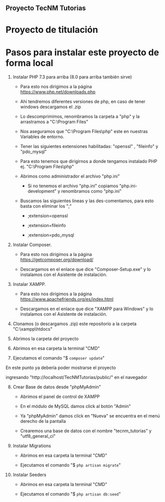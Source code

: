 ## Proyecto TecNM Tutorias

# Proyecto de titulación 



# Pasos para instalar este proyecto de forma local



1. Instalar PHP 7.3 para arriba (8.0 para arriba también sirve)

    - Para esto nos dirigimos a la página https://www.php.net/downloads.php

    - Ahí tendremos diferentes versiones de php, en caso de tener windows descargamos el .zip 

    - Lo descomprimimos, renombramos la carpeta a "php" y la arrastramos a "C:\Program Files"

    - Nos aseguramos que "C:\Program Files\php" este en nuestras Variables de entorno.

    - Tener las siguientes extensiones habilitadas: "openssl" , "fileinfo" y "pdo_mysql"

    - Para esto tenemos que dirigirnos a donde tengamos instalado PHP ej. "C:\Program Files\php"

    - Abrimos como administrador el archivo "php.ini"

        - Si no tenemos el archivo "php.ini" copiamos "php.ini-development" y renombramos como "php.ini"

    - Buscamos las siguientes líneas y las des-comentamos, para esto basta con eliminar los ";" 

        - ;extension=openssl

        - ;extension=fileinfo

        - ;extension=pdo_mysql



2. Instalar Composer.

    - Para esto nos dirigimos a la página https://getcomposer.org/download/ 

    - Descargamos en el enlace que dice "Composer-Setup.exe" y lo instalamos con el Asistente de instalación.



3. Instalar XAMPP.

    - Para esto nos dirigimos a la página https://www.apachefriends.org/es/index.html 

    - Descargamos en el enlace que dice "XAMPP para Windows" y lo instalamos con el Asistente de instalación.



4. Clonamos (o descargamos .zip) este repositorio a la carpeta "C:\xampp\htdocs"



5. Abrimos la carpeta del proyecto



6. Abrimos en esa carpeta la terminal "CMD"



7. Ejecutamos el comando "$ `composer update`"



En este punto ya debería poder mostrarse el proyecto 

ingresando "http://localhost/TecNMTutorias/public/" en el navegador



8. Crear Base de datos desde "phpMyAdmin"

    - Abrimos el panel de control de XAMPP

    - En el módulo de MySQL damos click al botón "Admin"

    - Ya "phpMyAdmin" damos click en "Nueva" se encuentra en el menú derecho de la pantalla

    - Crearemos una base de datos con el nombre "tecnm_tutorias" y "utf8_general_ci"



9. Instalar Migrations

    - Abrimos en esa carpeta la terminal "CMD"

    - Ejecutamos el comando "$ `php artisan migrate`"



10. Instalar Seeders

    - Abrimos en esa carpeta la terminal "CMD"

    - Ejecutamos el comando "$ `php artisan db:seed`"